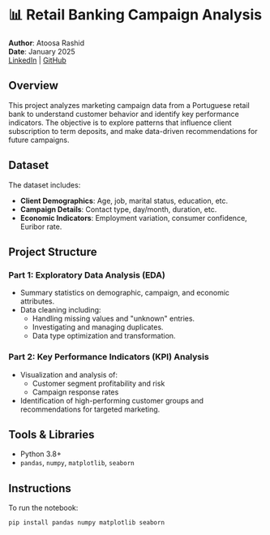 # 📊 Retail Banking Campaign Analysis

**Author**: Atoosa Rashid  
**Date**: January 2025  
[LinkedIn](https://www.linkedin.com/in/atoosarashid/) | [GitHub](https://github.com/atoosa-r)

## Overview
This project analyzes marketing campaign data from a Portuguese retail bank to understand customer behavior and identify key performance indicators. The objective is to explore patterns that influence client subscription to term deposits, and make data-driven recommendations for future campaigns.

## Dataset
The dataset includes:
- **Client Demographics**: Age, job, marital status, education, etc.
- **Campaign Details**: Contact type, day/month, duration, etc.
- **Economic Indicators**: Employment variation, consumer confidence, Euribor rate.

## Project Structure
### Part 1: Exploratory Data Analysis (EDA)
- Summary statistics on demographic, campaign, and economic attributes.
- Data cleaning including:
  - Handling missing values and "unknown" entries.
  - Investigating and managing duplicates.
  - Data type optimization and transformation.

### Part 2: Key Performance Indicators (KPI) Analysis
- Visualization and analysis of:
  - Customer segment profitability and risk
  - Campaign response rates
- Identification of high-performing customer groups and recommendations for targeted marketing.

## Tools & Libraries
- Python 3.8+
- `pandas`, `numpy`, `matplotlib`, `seaborn`

## Instructions
To run the notebook:
```bash
pip install pandas numpy matplotlib seaborn
